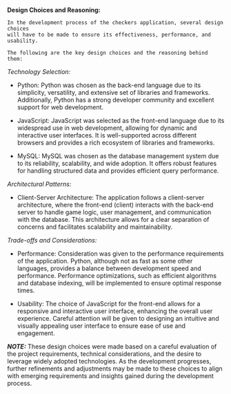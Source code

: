 **Design Choices and Reasoning:**

    In the development process of the checkers application, several design choices 
    will have to be made to ensure its effectiveness, performance, and usability. 
    
    The following are the key design choices and the reasoning behind them:

*Technology Selection:*

- Python: Python was chosen as the back-end language due to its simplicity, versatility, and extensive set of libraries and frameworks. Additionally, Python has a strong developer community and excellent support for web development.

- JavaScript: JavaScript was selected as the front-end language due to its widespread use in web development, allowing for dynamic and interactive user interfaces. It is well-supported across different browsers and provides a rich ecosystem of libraries and frameworks.

- MySQL: MySQL was chosen as the database management system due to its reliability, scalability, and wide adoption. It offers robust features for handling structured data and provides efficient query performance.

*Architectural Patterns:*

- Client-Server Architecture: The application follows a client-server architecture, where the front-end (client) interacts with the back-end server to handle game logic, user management, and communication with the database. This architecture allows for a clear separation of concerns and facilitates scalability and maintainability.

*Trade-offs and Considerations:*

- Performance: Consideration was given to the performance requirements of the application. Python, although not as fast as some other languages, provides a balance between development speed and performance. Performance optimizations, such as efficient algorithms and database indexing, will be implemented to ensure optimal response times.

- Usability: The choice of JavaScript for the front-end allows for a responsive and interactive user interface, enhancing the overall user experience. Careful attention will be given to designing an intuitive and visually appealing user interface to ensure ease of use and engagement.

**_NOTE:_** These design choices were made based on a careful evaluation of the project requirements, technical considerations, and the desire to leverage widely adopted technologies. As the development progresses, further refinements and adjustments may be made to these choices to align with emerging requirements and insights gained during the development process.